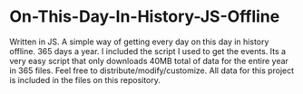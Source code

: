 # On-This-Day-In-History-JS-Offline
Written in JS. A simple way of getting every day on this day in history offline. 365 days a year. I included the script I used to get the events. Its a very easy script that only downloads 40MB total of data for the entire year in 365 files. Feel free to distribute/modify/customize. All data for this project is included in the files on this repository.
